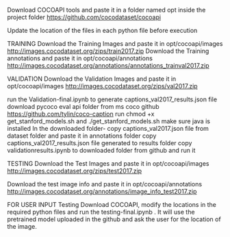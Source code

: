 Download COCOAPI tools and paste it in a folder named opt inside the project folder 
https://github.com/cocodataset/cocoapi

Update the location of the files in each python file before execution

TRAINING
Download the Training Images and paste it in opt/cocoapi/images
http://images.cocodataset.org/zips/train2017.zip
Download the Training annotations and paste it in opt/cocoapi/annotations
http://images.cocodataset.org/annotations/annotations_trainval2017.zip



VALIDATION 
Download the Validation Images and paste it in opt/cocoapi/images
http://images.cocodataset.org/zips/val2017.zip

run the Validation-final.ipynb to generate captions_val2017_results.json file
download pycoco eval api folder from ms coco github https://github.com/tylin/coco-caption
run chmod +x get_stanford_models.sh and ./get_stanford_models.sh
make sure java is installed
In the downloaded folder-
copy captions_val2017.json file from dataset folder and paste it in annotations folder
copy captions_val2017_results.json file generated to results folder
copy validationresults.ipynb to downloaded folder from github and run it

TESTING
Download the Test Images and paste it in opt/cocoapi/images
http://images.cocodataset.org/zips/test2017.zip

Download the test image info and paste it in opt/cocoapi/annotations
http://images.cocodataset.org/annotations/image_info_test2017.zip


FOR USER INPUT Testing
Download COCOAPI, modify the locations in the required python files and run the testing-final.ipynb . It will use the pretrained model uploaded in the github and ask the user for the location of the image.

